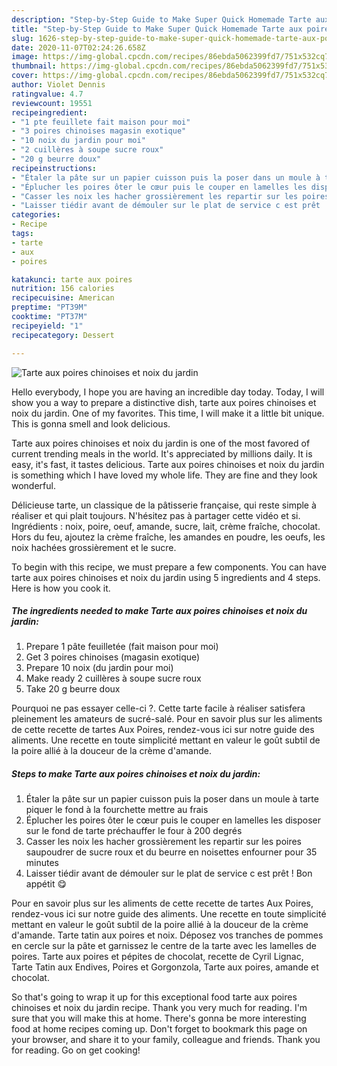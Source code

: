 ```yaml
---
description: "Step-by-Step Guide to Make Super Quick Homemade Tarte aux poires chinoises et noix du jardin"
title: "Step-by-Step Guide to Make Super Quick Homemade Tarte aux poires chinoises et noix du jardin"
slug: 1626-step-by-step-guide-to-make-super-quick-homemade-tarte-aux-poires-chinoises-et-noix-du-jardin
date: 2020-11-07T02:24:26.658Z
image: https://img-global.cpcdn.com/recipes/86ebda5062399fd7/751x532cq70/tarte-aux-poires-chinoises-et-noix-du-jardin-photo-principale-de-la-recette.jpg
thumbnail: https://img-global.cpcdn.com/recipes/86ebda5062399fd7/751x532cq70/tarte-aux-poires-chinoises-et-noix-du-jardin-photo-principale-de-la-recette.jpg
cover: https://img-global.cpcdn.com/recipes/86ebda5062399fd7/751x532cq70/tarte-aux-poires-chinoises-et-noix-du-jardin-photo-principale-de-la-recette.jpg
author: Violet Dennis
ratingvalue: 4.7
reviewcount: 19551
recipeingredient:
- "1 pte feuillete fait maison pour moi"
- "3 poires chinoises magasin exotique"
- "10 noix du jardin pour moi"
- "2 cuillères à soupe sucre roux"
- "20 g beurre doux"
recipeinstructions:
- "Étaler la pâte sur un papier cuisson puis la poser dans un moule à tarte piquer le fond à la fourchette mettre au frais"
- "Éplucher les poires ôter le cœur puis le couper en lamelles les disposer sur le fond de tarte préchauffer le four à 200 degrés"
- "Casser les noix les hacher grossièrement les repartir sur les poires saupoudrer de sucre roux et du beurre en noisettes enfourner pour 35 minutes"
- "Laisser tiédir avant de démouler sur le plat de service c est prêt ! Bon appétit 😋"
categories:
- Recipe
tags:
- tarte
- aux
- poires

katakunci: tarte aux poires 
nutrition: 156 calories
recipecuisine: American
preptime: "PT39M"
cooktime: "PT37M"
recipeyield: "1"
recipecategory: Dessert

---
```



![Tarte aux poires chinoises et noix du jardin](https://img-global.cpcdn.com/recipes/86ebda5062399fd7/751x532cq70/tarte-aux-poires-chinoises-et-noix-du-jardin-photo-principale-de-la-recette.jpg)

Hello everybody, I hope you are having an incredible day today. Today, I will show you a way to prepare a distinctive dish, tarte aux poires chinoises et noix du jardin. One of my favorites. This time, I will make it a little bit unique. This is gonna smell and look delicious.

Tarte aux poires chinoises et noix du jardin is one of the most favored of current trending meals in the world. It's appreciated by millions daily. It is easy, it's fast, it tastes delicious. Tarte aux poires chinoises et noix du jardin is something which I have loved my whole life. They are fine and they look wonderful.

Délicieuse tarte, un classique de la pâtisserie française, qui reste simple à réaliser et qui plait toujours. N&#39;hésitez pas à partager cette vidéo et si. Ingrédients : noix, poire, oeuf, amande, sucre, lait, crème fraîche, chocolat. Hors du feu, ajoutez la crème fraîche, les amandes en poudre, les oeufs, les noix hachées grossièrement et le sucre.


To begin with this recipe, we must prepare a few components. You can have tarte aux poires chinoises et noix du jardin using 5 ingredients and 4 steps. Here is how you cook it.

<!--inarticleads1-->

##### The ingredients needed to make Tarte aux poires chinoises et noix du jardin:

1. Prepare 1 pâte feuilletée (fait maison pour moi)
1. Get 3 poires chinoises (magasin exotique)
1. Prepare 10 noix (du jardin pour moi)
1. Make ready 2 cuillères à soupe sucre roux
1. Take 20 g beurre doux


Pourquoi ne pas essayer celle-ci ?. Cette tarte facile à réaliser satisfera pleinement les amateurs de sucré-salé. Pour en savoir plus sur les aliments de cette recette de tartes Aux Poires, rendez-vous ici sur notre guide des aliments. Une recette en toute simplicité mettant en valeur le goût subtil de la poire allié à la douceur de la crème d&#39;amande. 

<!--inarticleads2-->

##### Steps to make Tarte aux poires chinoises et noix du jardin:

1. Étaler la pâte sur un papier cuisson puis la poser dans un moule à tarte piquer le fond à la fourchette mettre au frais
1. Éplucher les poires ôter le cœur puis le couper en lamelles les disposer sur le fond de tarte préchauffer le four à 200 degrés
1. Casser les noix les hacher grossièrement les repartir sur les poires saupoudrer de sucre roux et du beurre en noisettes enfourner pour 35 minutes
1. Laisser tiédir avant de démouler sur le plat de service c est prêt ! Bon appétit 😋


Pour en savoir plus sur les aliments de cette recette de tartes Aux Poires, rendez-vous ici sur notre guide des aliments. Une recette en toute simplicité mettant en valeur le goût subtil de la poire allié à la douceur de la crème d&#39;amande. Tarte tatin aux poires et noix. Déposez vos tranches de pommes en cercle sur la pâte et garnissez le centre de la tarte avec les lamelles de poires. Tarte aux poires et pépites de chocolat, recette de Cyril Lignac, Tarte Tatin aux Endives, Poires et Gorgonzola, Tarte aux poires, amande et chocolat. 

So that's going to wrap it up for this exceptional food tarte aux poires chinoises et noix du jardin recipe. Thank you very much for reading. I'm sure that you will make this at home. There's gonna be more interesting food at home recipes coming up. Don't forget to bookmark this page on your browser, and share it to your family, colleague and friends. Thank you for reading. Go on get cooking!
